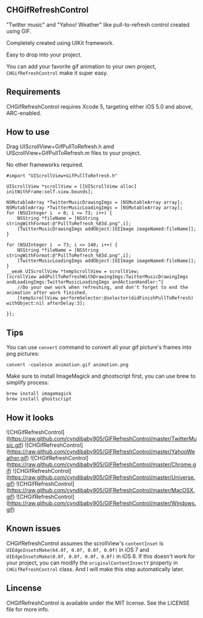 
## CHGifRefreshControl ##

"Twitter music" and "Yahoo! Weather" like pull-to-refresh control created using GIF.

Completely created using UIKit framework.

Easy to drop into your project.

You can add your favorite gif animation to your own project, `CHGifRefreshControl` make it super easy.


## Requirements ##

CHGifRefreshControl requires Xcode 5, targeting either iOS 5.0 and above, ARC-enabled.


## How to use ##
	
Drag UIScrollView+GifPullToRefresh.h amd UIScrollView+GifPullToRefresh.m files to your project. 

No other frameworks required.

    #import "UIScrollView+GifPullToRefresh.h"

    UIScrollView *scrollView = [[UIScrollView alloc] initWithFrame:self.view.bounds];
        
    NSMutableArray *TwitterMusicDrawingImgs = [NSMutableArray array];
    NSMutableArray *TwitterMusicLoadingImgs = [NSMutableArray array];
    for (NSUInteger i  = 0; i <= 73; i++) {
        NSString *fileName = [NSString stringWithFormat:@"PullToRefresh_%03d.png",i];
        [TwitterMusicDrawingImgs addObject:[UIImage imageNamed:fileName]];
    }
    
    for (NSUInteger i  = 73; i <= 140; i++) {
        NSString *fileName = [NSString stringWithFormat:@"PullToRefresh_%03d.png",i];
        [TwitterMusicLoadingImgs addObject:[UIImage imageNamed:fileName]];
    }
    __weak UIScrollView *tempScrollView = scrollView;
    [scrollView addPullToRefreshWithDrawingImgs:TwitterMusicDrawingImgs andLoadingImgs:TwitterMusicLoadingImgs andActionHandler:^{
    	//Do your own work when refreshing, and don't forget to end the animation after work finished.
        [tempScrollView performSelector:@selector(didFinishPullToRefresh) withObject:nil afterDelay:3];

    }];

    
## Tips ##
	
You can use `convert` command to convert all your gif picture's frames into png pictures:

    convert -coalesce animation.gif animation.png

Make sure to install ImageMagick and ghostscript first, you can use brew to simplify process:

    brew install imagemagick
    brew install ghostscript

## How it looks ##

![CHGifRefreshControl] (https://raw.github.com/cyndibaby905/GIFRefreshControl/master/TwitterMusic.gif)
![CHGifRefreshControl] (https://raw.github.com/cyndibaby905/GIFRefreshControl/master/YahooWeather.gif)
![CHGifRefreshControl] (https://raw.github.com/cyndibaby905/GIFRefreshControl/master/Chrome.gif)
![CHGifRefreshControl] (https://raw.github.com/cyndibaby905/GIFRefreshControl/master/Universe.gif)
![CHGifRefreshControl] (https://raw.github.com/cyndibaby905/GIFRefreshControl/master/MacOSX.gif)
![CHGifRefreshControl] (https://raw.github.com/cyndibaby905/GIFRefreshControl/master/Windows.gif)

## Known issues ##

CHGifRefreshControl assumes the scrollView's `contentInset` is `UIEdgeInsetsMake(64.0f, 0.0f, 0.0f, 0.0f)` in iOS 7 and `UIEdgeInsetsMake(0.0f, 0.0f, 0.0f, 0.0f)` in iOS 6. If this doesn't work for your project, you can modify the `originalContentInsectY` property in `CHGifRefreshControl` class. And I will make this step automatically later.

## Lincense ##

CHGifRefreshControl is available under the MIT license. See the LICENSE file for more info.
